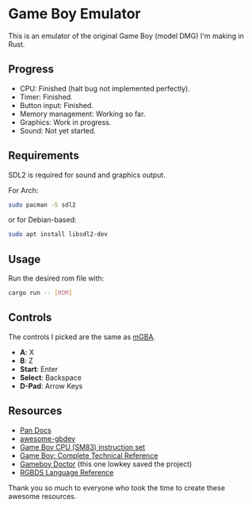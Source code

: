 # Game Boy Emulator

This is an emulator of the original Game Boy (model DMG) I'm making in Rust.

## Progress

- CPU: Finished (halt bug not implemented perfectly).
- Timer: Finished.
- Button input: Finished.
- Memory management: Working so far.
- Graphics: Work in progress.
- Sound: Not yet started.

## Requirements

SDL2 is required for sound and graphics output.

For Arch:

```bash
sudo pacman -S sdl2
```

or for Debian-based:

```bash
sudo apt install libsdl2-dev
```

## Usage

Run the desired rom file with:

```bash
cargo run -- [ROM]
```

## Controls

The controls I picked are the same as [mGBA](https://github.com/mgba-emu/mgba/blob/master/README.md#controls).

- **A**: X
- **B**: Z
- **Start**: Enter
- **Select**: Backspace
- **D-Pad**: Arrow Keys

## Resources

- [Pan Docs](https://gbdev.io/pandocs/)
- [awesome-gbdev](https://github.com/gbdev/awesome-gbdev)
- [Game Boy CPU (SM83) instruction set](https://gbdev.io/gb-opcodes/optables/)
- [Game Boy: Complete Technical Reference](https://gekkio.fi/files/gb-docs/gbctr.pdf)
- [Gameboy Doctor](https://github.com/robert/gameboy-doctor) (this one lowkey saved the project)
- [RGBDS Language Reference](https://rgbds.gbdev.io/docs/v0.7.0/gbz80.7)

Thank you so much to everyone who took the time to create these awesome resources.

